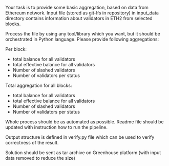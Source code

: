 Your task is to provide some basic aggregation, based on data from Ethereum network.
Input file (stored as git-lfs in repository) in input_data directory contains information about validators in ETH2 from selected blocks.

Process the file by using any tool/library which you want, but it should be orchestrated in Python language.
Please provide following aggregations:

Per block:
* total balance for all validators
* total effective balance for all validators
* Number of slashed validators
* Number of validators per status

Total aggregation for all blocks:
* total balance for all validators
* total effective balance for all validators
* Number of slashed validators
* Number of validators per status

Whole process should be as automated as possible. Readme file should be updated with instruction
how to run the pipeline.

Output structure is defined in verify.py file which can be used to verify correctness of the result.

Solution should be sent as tar archive on Greenhouse platform (with input data removed to reduce the size)
